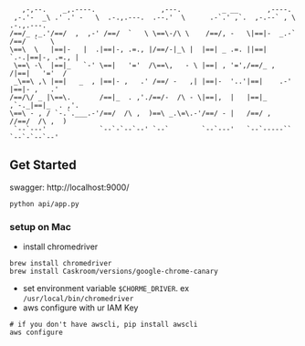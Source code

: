 ```
   ,-,--.    _,.----.                ,---.          _ __       ,----.               
 ,-.'-  _\ .' .' -   \  .-.,.---.  .--.'  \      .-`.' ,`.  ,-.--` , \  .-.,.---.   
/==/_ ,_.'/==/  ,  ,-' /==/  `   \ \==\-/\ \    /==/, -   \|==|-  _.-` /==/  `   \  
\==\  \   |==|-   |  .|==|-, .=., |/==/-|_\ |  |==| _ .=. ||==|   `.-.|==|-, .=., | 
 \==\ -\  |==|_   `-' \==|   '='  /\==\,   - \ |==| , '=',/==/_ ,    /|==|   '='  / 
 _\==\ ,\ |==|   _  , |==|- ,   .' /==/ -   ,| |==|-  '..'|==|    .-' |==|- ,   .'  
/==/\/ _ |\==\.       /==|_  . ,'./==/-  /\ - \|==|,  |   |==|_  ,`-._|==|_  . ,'.  
\==\ - , / `-.`.___.-'/==/  /\ ,  )==\ _.\=\.-'/==/ - |   /==/ ,     //==/  /\ ,  ) 
 `--`---'             `--`-`--`--' `--`        `--`---'   `--`-----`` `--`-`--`--'  
```

## Get Started
swagger: http://localhost:9000/
```
python api/app.py
```
### setup on Mac
- install chromedriver
```shell script
brew install chromedriver
brew install Caskroom/versions/google-chrome-canary
```
- set environment variable `$CHORME_DRIVER`. ex `/usr/local/bin/chromedriver`
- aws configure with ur IAM Key
```shell script
# if you don't have awscli, pip install awscli
aws configure
```
